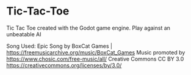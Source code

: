 # Tic-Tac-Toe
Tic Tac Toe created with the Godot game engine. Play against an unbeatable AI

Song Used:
Epic Song by BoxCat Games | https://freemusicarchive.org/music/BoxCat_Games
Music promoted by https://www.chosic.com/free-music/all/
Creative Commons CC BY 3.0
https://creativecommons.org/licenses/by/3.0/
